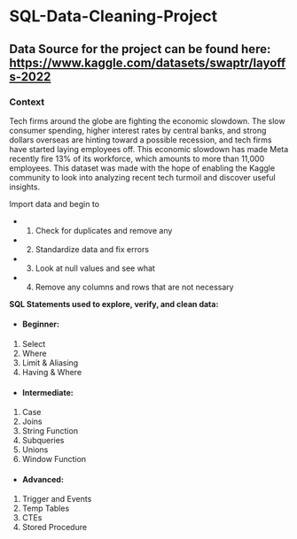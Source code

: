 # SQL-Data-Cleaning-Project

## Data Source for the project can be found here: https://www.kaggle.com/datasets/swaptr/layoffs-2022

### Context

Tech firms around the globe are fighting the economic slowdown. The slow consumer spending, higher interest rates by central banks, and strong dollars overseas are hinting toward a possible recession, and tech firms have started laying employees off. This economic slowdown has made Meta recently fire 13% of its workforce, which amounts to more than 11,000 employees. This dataset was made with the hope of enabling the Kaggle community to look into analyzing recent tech turmoil and discover useful insights.

Import data and begin to 

- 1. Check for duplicates and remove any
- 2. Standardize data and fix errors
- 3. Look at null values and see what 
- 4. Remove any columns and rows that are not necessary


**SQL Statements used to explore, verify, and clean data:**

- #### Beginner:
1) Select 
2) Where 
3) Limit & Aliasing 
4) Having & Where  

- #### Intermediate:  
1) Case 
2) Joins
3) String Function
4) Subqueries
5) Unions
6) Window Function

- #### Advanced:
1) Trigger and Events
2) Temp Tables
3) CTEs
4) Stored Procedure 
